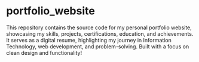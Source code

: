 # portfolio_website
This repository contains the source code for my personal portfolio website, showcasing my skills, projects, certifications, education, and achievements. It serves as a digital resume, highlighting my journey in Information Technology, web development, and problem-solving. Built with a focus on clean design and functionality!
